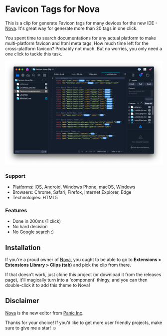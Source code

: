 # Favicon Tags for Nova

This is a clip for generate Favicon tags for many devices for the new IDE - [Nova](https://nova.app/). It's great way for generate more than 20 tags in one click.

You spent time to search documentations for any actual platform to make multi-platform favicon and html meta tags. How much time left for the cross-platform favicon? Probably not much. But no worries, you only need a one click to tackle this task.

![Favicon Tags Clip for Nova](https://github.com/PerfectoWeb/Favicon-Nova-Clip/raw/master/example_preview.png)

### Support
- Platforms: iOS, Android, Windows Phone, macOS, Windows
- Browsers: Chrome, Safari, Firefox, Internet Explorer, Edge
- Technologies: HTML5

### Features
- Done in 200ms (1 click)
- No hard decision
- No Google search :)

## Installation
If you're a proud owner of [Nova](https://panic.com/nova), you ought to be able to go to **Extensions > Extensions Library > Clips (tab)** and pick the clip from there.

If that doesn't work, just clone this project (or download it from the releases page), it'll magically turn into a 'component' thingy, and you can then double-click it to add this theme to Nova!

## Disclaimer

[Nova](https://panic.com/nova) is the new editor from [Panic Inc](https://panic.com).

Thanks for your choice!
If you’d like to get more user friendly projects, make sure to give me a star! ☺️
